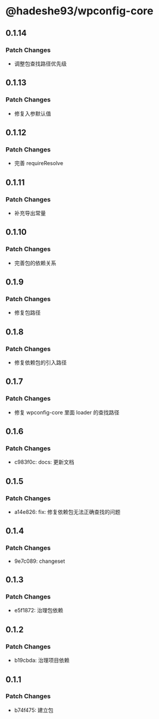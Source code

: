 # @hadeshe93/wpconfig-core

## 0.1.14

### Patch Changes

- 调整包查找路径优先级

## 0.1.13

### Patch Changes

- 修复入参默认值

## 0.1.12

### Patch Changes

- 完善 requireResolve

## 0.1.11

### Patch Changes

- 补充导出常量

## 0.1.10

### Patch Changes

- 完善包的依赖关系

## 0.1.9

### Patch Changes

- 修复包路径

## 0.1.8

### Patch Changes

- 修复依赖包的引入路径

## 0.1.7

### Patch Changes

- 修复 wpconfig-core 里面 loader 的查找路径

## 0.1.6

### Patch Changes

- c983f0c: docs: 更新文档

## 0.1.5

### Patch Changes

- a14e826: fix: 修复依赖包无法正确查找的问题

## 0.1.4

### Patch Changes

- 9e7c089: changeset

## 0.1.3

### Patch Changes

- e5f1872: 治理包依赖

## 0.1.2

### Patch Changes

- b19cbda: 治理项目依赖

## 0.1.1

### Patch Changes

- b74f475: 建立包
